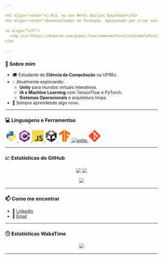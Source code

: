 ```yaml
---

<h1 align="center">👋 Olá, eu sou Merhi Osolins Daychoum!</h1>
<h3 align="center">Desenvolvedor em formação, apaixonado por criar soluções inovadoras em inteligência artificial, simulação e engenharia de software.</h3>

<p align="left">
  <img src="https://komarev.com/ghpvc/?username=merhisolins&label=Profile%20views&color=0e75b6&style=flat" alt="merhisolins" />
</p>

---
```


### 🚀 Sobre mim
- 🎓 Estudante de **Ciência da Computação** na UFRRJ.
- 💡 Atualmente explorando:
  - **Unity** para mundos virtuais interativos.
  - **IA e Machine Learning** com TensorFlow e PyTorch.
  - **Sistemas Operacionais** e arquitetura limpa.
- 🌱 Sempre aprendendo algo novo.

---

### 💻 Linguagens e Ferramentas
<p align="left">
  <a href="https://python.org" target="_blank" rel="noreferrer"> <img src="https://raw.githubusercontent.com/devicons/devicon/master/icons/python/python-original.svg" alt="python" width="40" height="40"/> </a>
  <a href="https://learn.microsoft.com/en-us/dotnet/csharp/" target="_blank" rel="noreferrer"> <img src="https://raw.githubusercontent.com/devicons/devicon/master/icons/csharp/csharp-original.svg" alt="csharp" width="40" height="40"/> </a>
  <a href="https://www.javascript.com/" target="_blank" rel="noreferrer"> <img src="https://raw.githubusercontent.com/devicons/devicon/master/icons/javascript/javascript-original.svg" alt="javascript" width="40" height="40"/> </a>
  <a href="https://unity.com/" target="_blank" rel="noreferrer"> <img src="https://raw.githubusercontent.com/devicons/devicon/master/icons/unity/unity-original.svg" alt="unity" width="40" height="40"/> </a>
  <a href="https://www.tensorflow.org/" target="_blank" rel="noreferrer"> <img src="https://raw.githubusercontent.com/devicons/devicon/master/icons/tensorflow/tensorflow-original.svg" alt="tensorflow" width="40" height="40"/> </a>
  <a href="https://www.sqlite.org/" target="_blank" rel="noreferrer"> <img src="https://www.vectorlogo.zone/logos/sqlite/sqlite-icon.svg" alt="sqlite" width="40" height="40"/> </a>
  <a href="https://git-scm.com/" target="_blank" rel="noreferrer"> <img src="https://raw.githubusercontent.com/devicons/devicon/master/icons/git/git-original.svg" alt="git" width="40" height="40"/> </a>
</p>

---

### 📈 Estatísticas do GitHub
<p align="center">
  <img width="48%" src="https://github-readme-stats.vercel.app/api?username=merhisolins&show_icons=true&theme=radical" />
  <img width="48%" src="https://github-readme-streak-stats.herokuapp.com/?user=merhisolins&theme=radical" />
</p>
<p align="center">
  <img src="https://github-readme-stats.vercel.app/api/top-langs/?username=merhisolins&layout=compact&theme=radical" />
</p>

---

### 📫 Como me encontrar
- 💼 [LinkedIn](https://www.linkedin.com/in/merhi-daychoum-354023227)
- 📧 [Email](mailto:merhioriginal@gmail.com)

---

### 🕒 Estatísticas WakaTime
<p align="center">
  <img src="https://github-readme-stats.vercel.app/api/wakatime?username=merhisolins&theme=radical" />
</p>

---
